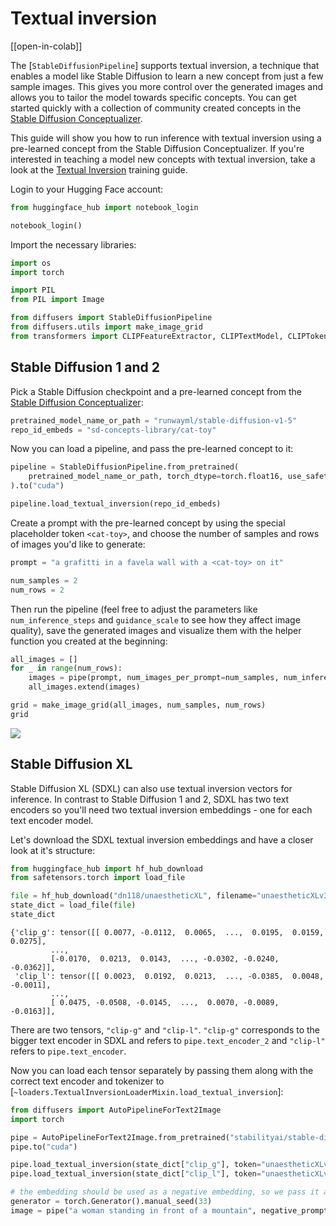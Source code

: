 <!--Copyright 2023 The HuggingFace Team. All rights reserved.

Licensed under the Apache License, Version 2.0 (the "License"); you may not use this file except in compliance with
the License. You may obtain a copy of the License at

http://www.apache.org/licenses/LICENSE-2.0

Unless required by applicable law or agreed to in writing, software distributed under the License is distributed on
an "AS IS" BASIS, WITHOUT WARRANTIES OR CONDITIONS OF ANY KIND, either express or implied. See the License for the
specific language governing permissions and limitations under the License.
-->

# Textual inversion

[[open-in-colab]]

The [`StableDiffusionPipeline`] supports textual inversion, a technique that enables a model like Stable Diffusion to learn a new concept from just a few sample images. This gives you more control over the generated images and allows you to tailor the model towards specific concepts. You can get started quickly with a collection of community created concepts in the [Stable Diffusion Conceptualizer](https://huggingface.co/spaces/sd-concepts-library/stable-diffusion-conceptualizer).

This guide will show you how to run inference with textual inversion using a pre-learned concept from the Stable Diffusion Conceptualizer. If you're interested in teaching a model new concepts with textual inversion, take a look at the [Textual Inversion](../training/text_inversion) training guide.

Login to your Hugging Face account:

```py
from huggingface_hub import notebook_login

notebook_login()
```

Import the necessary libraries:

```py
import os
import torch

import PIL
from PIL import Image

from diffusers import StableDiffusionPipeline
from diffusers.utils import make_image_grid
from transformers import CLIPFeatureExtractor, CLIPTextModel, CLIPTokenizer
```

## Stable Diffusion 1 and 2

Pick a Stable Diffusion checkpoint and a pre-learned concept from the [Stable Diffusion Conceptualizer](https://huggingface.co/spaces/sd-concepts-library/stable-diffusion-conceptualizer):

```py
pretrained_model_name_or_path = "runwayml/stable-diffusion-v1-5"
repo_id_embeds = "sd-concepts-library/cat-toy"
```

Now you can load a pipeline, and pass the pre-learned concept to it:

```py
pipeline = StableDiffusionPipeline.from_pretrained(
    pretrained_model_name_or_path, torch_dtype=torch.float16, use_safetensors=True
).to("cuda")

pipeline.load_textual_inversion(repo_id_embeds)
```

Create a prompt with the pre-learned concept by using the special placeholder token `<cat-toy>`, and choose the number of samples and rows of images you'd like to generate:

```py
prompt = "a grafitti in a favela wall with a <cat-toy> on it"

num_samples = 2
num_rows = 2
```

Then run the pipeline (feel free to adjust the parameters like `num_inference_steps` and `guidance_scale` to see how they affect image quality), save the generated images and visualize them with the helper function you created at the beginning:

```py
all_images = []
for _ in range(num_rows):
    images = pipe(prompt, num_images_per_prompt=num_samples, num_inference_steps=50, guidance_scale=7.5).images
    all_images.extend(images)

grid = make_image_grid(all_images, num_samples, num_rows)
grid
```

<div class="flex justify-center">
    <img src="https://huggingface.co/datasets/huggingface/documentation-images/resolve/main/diffusers/textual_inversion_inference.png">
</div>


## Stable Diffusion XL

Stable Diffusion XL (SDXL) can also use textual inversion vectors for inference. In contrast to Stable Diffusion 1 and 2, SDXL has two text encoders so you'll need two textual inversion embeddings - one for each text encoder model.

Let's download the SDXL textual inversion embeddings and have a closer look at it's structure:

```py
from huggingface_hub import hf_hub_download
from safetensors.torch import load_file

file = hf_hub_download("dn118/unaestheticXL", filename="unaestheticXLv31.safetensors")
state_dict = load_file(file)
state_dict
```

```
{'clip_g': tensor([[ 0.0077, -0.0112,  0.0065,  ...,  0.0195,  0.0159,  0.0275],
         ...,
         [-0.0170,  0.0213,  0.0143,  ..., -0.0302, -0.0240, -0.0362]],
 'clip_l': tensor([[ 0.0023,  0.0192,  0.0213,  ..., -0.0385,  0.0048, -0.0011],
         ...,
         [ 0.0475, -0.0508, -0.0145,  ...,  0.0070, -0.0089, -0.0163]],
```

There are two tensors, `"clip-g"` and `"clip-l"`.
`"clip-g"` corresponds to the bigger text encoder in SDXL and refers to 
`pipe.text_encoder_2` and `"clip-l"` refers to `pipe.text_encoder`.

Now you can load each tensor separately by passing them along with the correct text encoder and tokenizer
to [`~loaders.TextualInversionLoaderMixin.load_textual_inversion`]:

```py
from diffusers import AutoPipelineForText2Image
import torch

pipe = AutoPipelineForText2Image.from_pretrained("stabilityai/stable-diffusion-xl-base-1.0", variant="fp16", torch_dtype=torch.float16)
pipe.to("cuda")

pipe.load_textual_inversion(state_dict["clip_g"], token="unaestheticXLv31", text_encoder=pipe.text_encoder_2, tokenizer=pipe.tokenizer_2)
pipe.load_textual_inversion(state_dict["clip_l"], token="unaestheticXLv31", text_encoder=pipe.text_encoder, tokenizer=pipe.tokenizer)

# the embedding should be used as a negative embedding, so we pass it as a negative prompt
generator = torch.Generator().manual_seed(33)
image = pipe("a woman standing in front of a mountain", negative_prompt="unaestheticXLv31", generator=generator).images[0]
```
